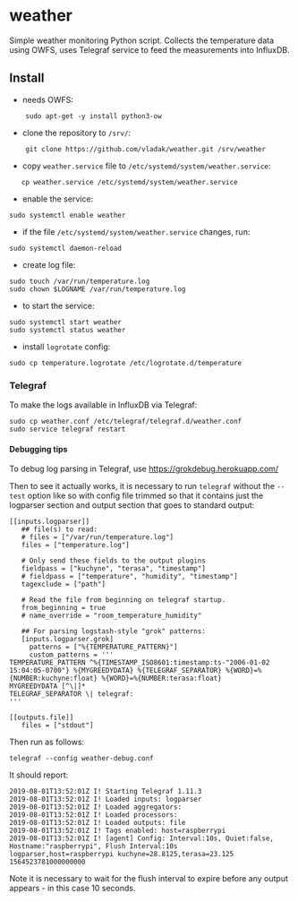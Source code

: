 # weather

Simple weather monitoring Python script. Collects the temperature data using OWFS, uses Telegraf service to feed the measurements into InfluxDB.

## Install

- needs OWFS:
```
    sudo apt-get -y install python3-ow
```
- clone the repository to `/srv/`:
```
    git clone https://github.com/vladak/weather.git /srv/weather
```
- copy `weather.service` file to `/etc/systemd/system/weather.service`:
```
   cp weather.service /etc/systemd/system/weather.service
```
- enable the service:
```
sudo systemctl enable weather
```
- if the file `/etc/systemd/system/weather.service` changes, run:
```
sudo systemctl daemon-reload
```
- create log file:
```
sudo touch /var/run/temperature.log
sudo chown $LOGNAME /var/run/temperature.log
```
- to start the service:
```
sudo systemctl start weather
sudo systemctl status weather
```
- install `logrotate` config:
```
sudo cp temperature.logrotate /etc/logrotate.d/temperature
```

### Telegraf

To make the logs available in InfluxDB via Telegraf:
```
sudo cp weather.conf /etc/telegraf/telegraf.d/weather.conf
sudo service telegraf restart
```

#### Debugging tips

To debug log parsing in Telegraf, use https://grokdebug.herokuapp.com/

Then to see it actually works, it is necessary to run `telegraf` without the
`--test` option like so with config file trimmed so that it contains just
the logparser section and output section that goes to standard output:

```
[[inputs.logparser]]
   ## file(s) to read:
   # files = ["/var/run/temperature.log"]
   files = ["temperature.log"]

   # Only send these fields to the output plugins
   fieldpass = ["kuchyne", "terasa", "timestamp"]
   # fieldpass = ["temperature", "humidity", "timestamp"]
   tagexclude = ["path"]

   # Read the file from beginning on telegraf startup.
   from_beginning = true
   # name_override = "room_temperature_humidity"

   ## For parsing logstash-style "grok" patterns:
   [inputs.logparser.grok]
     patterns = ["%{TEMPERATURE_PATTERN}"]
     custom_patterns = '''
TEMPERATURE_PATTERN ^%{TIMESTAMP_ISO8601:timestamp:ts-"2006-01-02 15:04:05-0700"} %{MYGREEDYDATA} %{TELEGRAF_SEPARATOR} %{WORD}=%{NUMBER:kuchyne:float} %{WORD}=%{NUMBER:terasa:float}
MYGREEDYDATA [^\|]*
TELEGRAF_SEPARATOR \| telegraf:
'''

[[outputs.file]]
   files = ["stdout"]
```

Then run as follows:
```
telegraf --config weather-debug.conf
```

It should report:
```
2019-08-01T13:52:01Z I! Starting Telegraf 1.11.3
2019-08-01T13:52:01Z I! Loaded inputs: logparser
2019-08-01T13:52:01Z I! Loaded aggregators:
2019-08-01T13:52:01Z I! Loaded processors:
2019-08-01T13:52:01Z I! Loaded outputs: file
2019-08-01T13:52:01Z I! Tags enabled: host=raspberrypi
2019-08-01T13:52:01Z I! [agent] Config: Interval:10s, Quiet:false, Hostname:"raspberrypi", Flush Interval:10s
logparser,host=raspberrypi kuchyne=28.8125,terasa=23.125 1564523781000000000
```

Note it is necessary to wait for the flush interval to expire before any output
appears - in this case 10 seconds.

